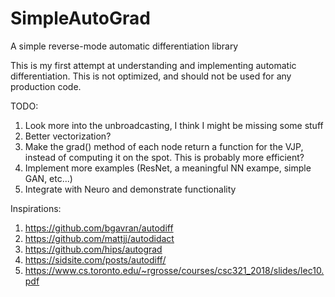# SimpleAutoGrad
A simple reverse-mode automatic differentiation library

This is my first attempt at understanding and implementing automatic differentiation. This is not optimized, and should not be used for any production code. 

TODO:
1) Look more into the unbroadcasting, I think I might be missing some stuff
2) Better vectorization?
3) Make the grad() method of each node return a function for the VJP, instead of computing it on the spot. This is probably more efficient?
4) Implement more examples (ResNet, a meaningful NN exampe, simple GAN, etc...)
5) Integrate with Neuro and demonstrate functionality

Inspirations:
1) https://github.com/bgavran/autodiff 
2) https://github.com/mattjj/autodidact
3) https://github.com/hips/autograd
4) https://sidsite.com/posts/autodiff/
5) https://www.cs.toronto.edu/~rgrosse/courses/csc321_2018/slides/lec10.pdf
